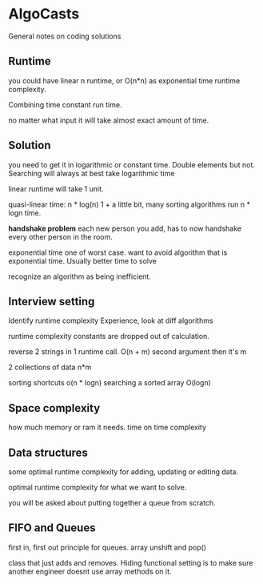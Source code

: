# AlgoCasts

General notes on coding solutions

## Runtime
you could have linear n runtime, or O(n*n) as exponential time runtime complexity.

Combining time
constant run time.

no matter what input it will take almost exact amount of time.

## Solution
you need to get it in logarithmic or constant time.
Double elements but not.
Searching will always at best take logarithmic time

linear runtime will take 1 unit.

quasi-linear time:
n * log(n)
1 + a little bit, many sorting algorithms run n * logn time.

**handshake problem**
each new person you add, has to now handshake every other person in the room.

exponential time
one of worst case.
want to avoid algorithm that is exponential time.
Usually better time to solve

recognize an algorithm as being inefficient.

## Interview setting
Identify runtime complexity
Experience, look at diff algorithms

runtime complexity constants are dropped out of calculation.

reverse 2 strings in 1 runtime call.
O(n + m)
second argument then it's m

2 collections of data n*m

sorting shortcuts
o(n * logn)
searching a sorted array
O(logn)

## Space complexity
how much memory or ram it needs.
time on time complexity


## Data structures
some optimal runtime complexity for adding, updating or editing data.

optimal runtime complexity for what we want to solve.

you will be asked about putting together a queue from scratch.

## FIFO and Queues
first in, first out principle for queues. array unshift and pop()

class that just adds and removes. Hiding functional setting is to make sure another engineer doesnt use array methods on it.






